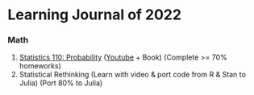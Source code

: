 # Learning Journal of 2022

### Math

1. [Statistics 110: Probability](https://projects.iq.harvard.edu/stat110/home) ([Youtube](https://www.youtube.com/watch?v=KbB0FjPg0mw&list=PL2SOU6wwxB0uwwH80KTQ6ht66KWxbzTIo) + Book) (Complete >= 70% homeworks)
2. Statistical Rethinking (Learn with video & port code from R & Stan to Julia) (Port 80% to Julia)
